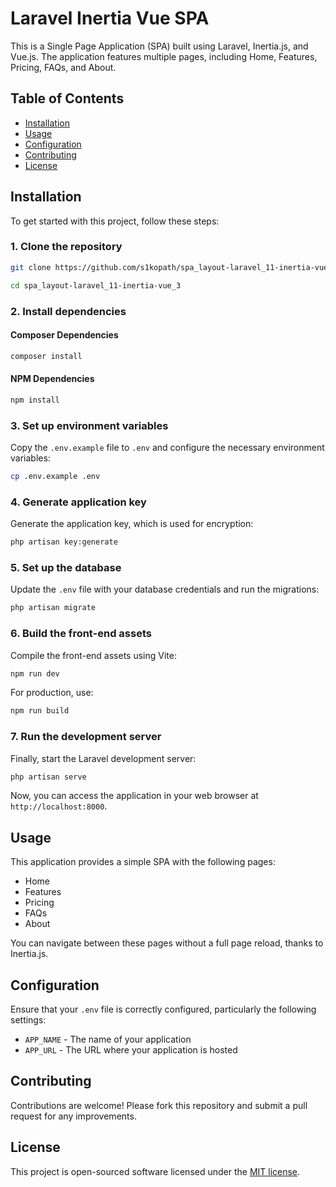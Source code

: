 # Laravel Inertia Vue SPA

This is a Single Page Application (SPA) built using Laravel, Inertia.js, and Vue.js. The application features multiple pages, including Home, Features, Pricing, FAQs, and About.

## Table of Contents

- [Installation](#installation)
- [Usage](#usage)
- [Configuration](#configuration)
- [Contributing](#contributing)
- [License](#license)

## Installation

To get started with this project, follow these steps:

### 1. Clone the repository
```bash
git clone https://github.com/s1kopath/spa_layout-laravel_11-inertia-vue_3
```


```bash
cd spa_layout-laravel_11-inertia-vue_3
```

### 2. Install dependencies

#### Composer Dependencies


```bash
composer install
```

#### NPM Dependencies


```bash
npm install
```

### 3. Set up environment variables

Copy the `.env.example` file to `.env` and configure the necessary environment variables:


```bash
cp .env.example .env
```

### 4. Generate application key

Generate the application key, which is used for encryption:


```bash
php artisan key:generate
```

### 5. Set up the database

Update the `.env` file with your database credentials and run the migrations:


```bash
php artisan migrate
```

### 6. Build the front-end assets

Compile the front-end assets using Vite:


```bash
npm run dev
```

For production, use:


```bash
npm run build
```

### 7. Run the development server

Finally, start the Laravel development server:


```bash
php artisan serve
```

Now, you can access the application in your web browser at `http://localhost:8000`.

## Usage

This application provides a simple SPA with the following pages:

- Home
- Features
- Pricing
- FAQs
- About

You can navigate between these pages without a full page reload, thanks to Inertia.js.

## Configuration

Ensure that your `.env` file is correctly configured, particularly the following settings:

- `APP_NAME` - The name of your application
- `APP_URL` - The URL where your application is hosted

## Contributing

Contributions are welcome! Please fork this repository and submit a pull request for any improvements.

## License

This project is open-sourced software licensed under the [MIT license](https://opensource.org/licenses/MIT).
